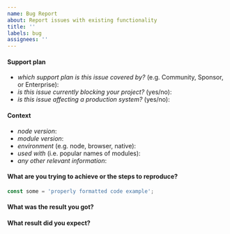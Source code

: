 ```yaml
---
name: Bug Report
about: Report issues with existing functionality
title: ''
labels: bug
assignees: ''
---
```


<!--
  ⚠️ ⚠️ ⚠️ ⚠️ ⚠️ ⚠️
  You must complete this entire issue template to receive support.
  You MUST NOT remove, change, or replace the template with your own format.
  A missing or incomplete report will cause your issue to be closed without comment.
  Please respect the time and experience that went into this template.
  It is here for a reason. Thank you!
  ⚠️ ⚠️ ⚠️ ⚠️ ⚠️ ⚠️
-->

#### Support plan

<!--
  We are here to help!

  You do not need to pay to receive support. The free Community support plan is,
  by its nature, limited to community members available to help.
  Most community support issues are resolved within 2 weeks.
-->

- _which support plan is this issue covered by?_ (e.g. Community, Sponsor, or
  Enterprise):
- _is this issue currently blocking your project?_ (yes/no):
- _is this issue affecting a production system?_ (yes/no):

#### Context

- _node version_:
- _module version_:
- _environment_ (e.g. node, browser, native):
- _used with_ (i.e. popular names of modules):
- _any other relevant information_:

#### What are you trying to achieve or the steps to reproduce?

<!--
  Describe your issue in detail, including use cases, examples, and alternative
  solutions you have already tried. Make sure to wrap all code examples
  in backticks so that they display correctly. Before submitting an issue,
  make sure to click on the Preview tab above to verify everything
  is formatted correctly.
-->

```js
const some = 'properly formatted code example';
```

#### What was the result you got?

#### What result did you expect?
